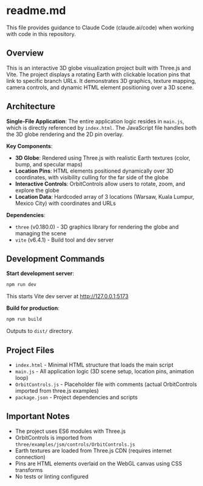 # readme.md

This file provides guidance to Claude Code (claude.ai/code) when working with code in this repository.

## Overview

This is an interactive 3D globe visualization project built with Three.js and Vite. The project displays a rotating Earth with clickable location pins that link to specific branch URLs. It demonstrates 3D graphics, texture mapping, camera controls, and dynamic HTML element positioning over a 3D scene.

## Architecture

**Single-File Application**: The entire application logic resides in `main.js`, which is directly referenced by `index.html`. The JavaScript file handles both the 3D globe rendering and the 2D pin overlay.

**Key Components**:
- **3D Globe**: Rendered using Three.js with realistic Earth textures (color, bump, and specular maps)
- **Location Pins**: HTML elements positioned dynamically over 3D coordinates, with visibility culling for the far side of the globe
- **Interactive Controls**: OrbitControls allow users to rotate, zoom, and explore the globe
- **Location Data**: Hardcoded array of 3 locations (Warsaw, Kuala Lumpur, Mexico City) with coordinates and URLs

**Dependencies**:
- `three` (v0.180.0) - 3D graphics library for rendering the globe and managing the scene
- `vite` (v6.4.1) - Build tool and dev server

## Development Commands

**Start development server**:
```bash
npm run dev
```
This starts Vite dev server at http://127.0.0.1:5173

**Build for production**:
```bash
npm run build
```
Outputs to `dist/` directory.

## Project Files

- `index.html` - Minimal HTML structure that loads the main script
- `main.js` - All application logic (3D scene setup, location pins, animation loop)
- `OrbitControls.js` - Placeholder file with comments (actual OrbitControls imported from three.js examples)
- `package.json` - Project dependencies and scripts

## Important Notes

- The project uses ES6 modules with Three.js
- OrbitControls is imported from `three/examples/jsm/controls/OrbitControls.js`
- Earth textures are loaded from Three.js CDN (requires internet connection)
- Pins are HTML elements overlaid on the WebGL canvas using CSS transforms
- No tests or linting configured

